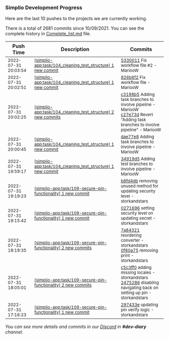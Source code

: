 
### Simplio Development Progress

Here are the last 10 pushes to the projects we are currently working.

There is a total of 2681 commits since 10/09/2021. You can see the complete history in
 [Complete_list.md](Complete_list.md) file.

| Push Time | Description | Commits |
| --- | --- | --- |
| <sub>2022-07-31 20:03:54</sub> | <sub>[[simplio-app:task/104\_cleaning\_test\_structure] 1 new commit](https://github.com/SimplioOfficial/simplio-app/commit/53300116dea60de59e43a633f0451dbfe71aa5df)</sub> | <sub>[5330011](https://github.com/SimplioOfficial/simplio-app/commit/53300116dea60de59e43a633f0451dbfe71aa5df) Fix workflow file #2 - MariooW</sub> |
| <sub>2022-07-31 20:02:51</sub> | <sub>[[simplio-app:task/104\_cleaning\_test\_structure] 1 new commit](https://github.com/SimplioOfficial/simplio-app/commit/826b6f23fadfdf7a33aaa93887fcabd6cd9c5f7b)</sub> | <sub>[826b6f2](https://github.com/SimplioOfficial/simplio-app/commit/826b6f23fadfdf7a33aaa93887fcabd6cd9c5f7b) Fix workflow file - MariooW</sub> |
| <sub>2022-07-31 20:02:25</sub> | <sub>[[simplio-app:task/104\_cleaning\_test\_structure] 2 new commits](https://github.com/SimplioOfficial/simplio-app/compare/dae77e8743ad...c27e73d6b970)</sub> | <sub>[c3198b5](https://github.com/SimplioOfficial/simplio-app/commit/c3198b566dd59a1cf3ad7275ec3d7d4979ee9b4c) Adding task branches to involve pipeline - MariooW<br>[c27e73d](https://github.com/SimplioOfficial/simplio-app/commit/c27e73d6b97059811b08bc80eae1be44350c59fe) Revert "Adding task branches to involve pipeline" - MariooW</sub> |
| <sub>2022-07-31 20:00:45</sub> | <sub>[[simplio-app:task/104\_cleaning\_test\_structure] 1 new commit](https://github.com/SimplioOfficial/simplio-app/commit/dae77e8743adf00ff4105a70406cabcdfda67fe3)</sub> | <sub>[dae77e8](https://github.com/SimplioOfficial/simplio-app/commit/dae77e8743adf00ff4105a70406cabcdfda67fe3) Adding task branches to involve pipeline - MariooW</sub> |
| <sub>2022-07-31 19:59:17</sub> | <sub>[[simplio-app:task/104\_cleaning\_test\_structure] 1 new commit](https://github.com/SimplioOfficial/simplio-app/commit/34919d55694cf70aa5bef5f3f2daed651647a6b3)</sub> | <sub>[34919d5](https://github.com/SimplioOfficial/simplio-app/commit/34919d55694cf70aa5bef5f3f2daed651647a6b3) Adding test branches to involve pipeline - MariooW</sub> |
| <sub>2022-07-31 19:19:23</sub> | <sub>[[simplio-app:task/109\-secure\-pin\-functionality] 1 new commit](https://github.com/SimplioOfficial/simplio-app/commit/b8fd4db3e53c5cedbfc84628b5fa4adc0cc75c31)</sub> | <sub>[b8fd4db](https://github.com/SimplioOfficial/simplio-app/commit/b8fd4db3e53c5cedbfc84628b5fa4adc0cc75c31) removing unused method for updating security level - storkandstars</sub> |
| <sub>2022-07-31 19:15:42</sub> | <sub>[[simplio-app:task/109\-secure\-pin\-functionality] 1 new commit](https://github.com/SimplioOfficial/simplio-app/commit/0271696a5453631c00a0aeb5aeb4bac6920e75a1)</sub> | <sub>[0271696](https://github.com/SimplioOfficial/simplio-app/commit/0271696a5453631c00a0aeb5aeb4bac6920e75a1) setting security level on updating secret - storkandstars</sub> |
| <sub>2022-07-31 18:19:35</sub> | <sub>[[simplio-app:task/109\-secure\-pin\-functionality] 2 new commits](https://github.com/SimplioOfficial/simplio-app/compare/2475286fc4dd...0f80a7518833)</sub> | <sub>[7a84321](https://github.com/SimplioOfficial/simplio-app/commit/7a84321c22778ec82fec2282ebac787f551d8c6c) reordering converter - storkandstars<br>[0f80a75](https://github.com/SimplioOfficial/simplio-app/commit/0f80a75188332d6e65def46ec5d71492e188a468) removing print - storkandstars</sub> |
| <sub>2022-07-31 18:05:01</sub> | <sub>[[simplio-app:task/109\-secure\-pin\-functionality] 2 new commits](https://github.com/SimplioOfficial/simplio-app/compare/297433e2c54f...2475286fc4dd)</sub> | <sub>[c5c3ff0](https://github.com/SimplioOfficial/simplio-app/commit/c5c3ff05beffa841fdb4dacd4f969fe2f7ac6775) adding missing locales - storkandstars<br>[2475286](https://github.com/SimplioOfficial/simplio-app/commit/2475286fc4dde713ee9a0f7c3bfaca13d9a231e2) disabling navigating back on setting up pin - storkandstars</sub> |
| <sub>2022-07-31 17:16:23</sub> | <sub>[[simplio-app:task/109\-secure\-pin\-functionality] 1 new commit](https://github.com/SimplioOfficial/simplio-app/commit/297433e2c54f49e43a6048ac5b1687a012c04f26)</sub> | <sub>[297433e](https://github.com/SimplioOfficial/simplio-app/commit/297433e2c54f49e43a6048ac5b1687a012c04f26) updating pin verify logic - storkandstars</sub> |

_You can see more details and commits in our [Discord](https://discord.gg/aKhjuwZmdP) in **#dev-diary** channel._
